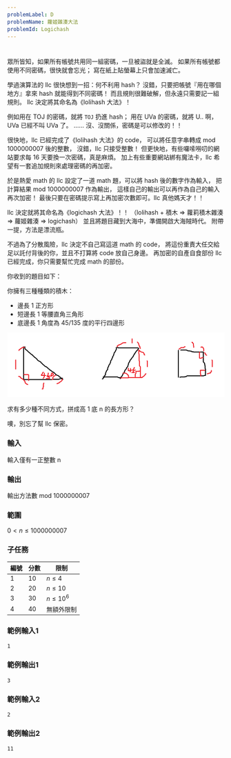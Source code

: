 ```yaml
---
problemLabel: D
problemName: 蘿姬雜湊大法
problemId: Logichash
---
```


#

眾所皆知，如果所有帳號共用同一組密碼，一旦被盜就是全滅。
如果所有帳號都使用不同密碼，很快就會忘光；
寫在紙上貼螢幕上只會加速滅亡。

學過演算法的 llc 很快想到一招：何不利用 hash？
沒錯，只要把帳號『用在哪個地方』拿來 hash 就能得到不同密碼！
而且規則很難破解，但永遠只需要記一組規則。
llc 決定將其命名為《lolihash 大法》！

例如用在 TOJ 的密碼，就將 `TOJ` 扔進 hash；
用在 UVa 的密碼，就將 U.. 啊，UVa 已經不叫 UVa 了。
......
沒、沒關係，密碼是可以修改的！！

很快地，llc 已經完成了《lolihash 大法》的 code，
可以將任意字串轉成 mod 1000000007 後的整數，
沒錯，llc 只接受整數！
但更快地，有些囉嗦嘮叨的網站要求每 16 天要換一次密碼，真是麻煩。
加上有些重要網站綁有魔法卡，llc 希望有一套追加規則來處理密碼的再加密。

於是熱愛 math 的 llc 設定了一道 math 題，可以將 hash 後的數字作為輸入，
把計算結果 mod 1000000007 作為輸出，
這樣自己的輸出可以再作為自己的輸入再次加密！
最後只要在密碼提示寫上再加密次數即可。llc 真他媽天才！！

llc 決定就將其命名為《logichash 大法》！！
（lolihash + 積木 => 蘿莉積木雜湊 => 蘿姬雜湊 => logichash）
並且將題目藏到大海中，準備開啟大海賊時代。
附帶一提，方法是漂流瓶。

不過為了分散風險，llc 決定不自己寫這道 math 的 code，
將這份重責大任交給足以託付背後的你，並且不打算將 code 放自己身邊。
再加密的自產自食部份 llc 已經完成，你只需要幫忙完成 math 的部份。

你收到的題目如下：

你擁有三種種類的積木：
- 邊長 1 正方形
- 短邊長 1 等腰直角三角形
- 底邊長 1 角度為 45/135 度的平行四邊形

![](vphI7FA.png)

求有多少種不同方式，拼成高 1 底 n 的長方形？

噢，別忘了幫 llc 保密。

### 輸入
輸入僅有一正整數 n

### 輸出
輸出方法數 mod 1000000007

### 範圍
$0 < n \le 1000000007$

### 子任務
| 編號 | 分數 | 限制 |
| --- | -------- | -------- |
|1|10|$n \le 4$|
|2|20|$n \le 10$|
|3|30|$n \le 10^6$|
|4|40|無額外限制|

### 範例輸入1
```
1
```

### 範例輸出1
```
3
```

### 範例輸入2
```
2
```

### 範例輸出2
```
11
```
